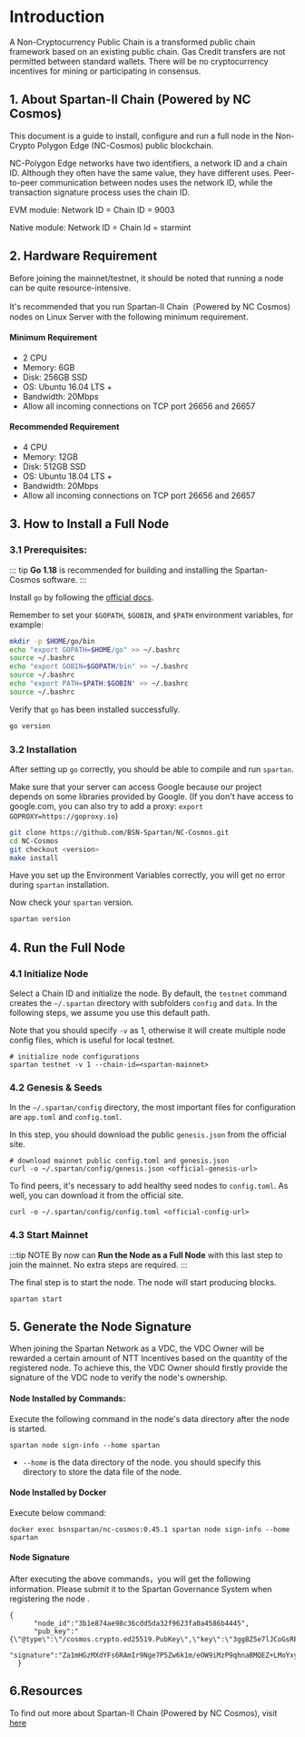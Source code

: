 

# Introduction

A Non-Cryptocurrency Public Chain is a transformed public chain framework based on an existing public chain. Gas Credit transfers are not permitted between standard wallets. There will be no cryptocurrency incentives for mining or participating in consensus.

## 1. About Spartan-II Chain (Powered by NC Cosmos)

This document is a guide to install, configure and run a full node in the Non-Crypto Polygon Edge (NC-Cosmos) public blockchain.

NC-Polygon Edge networks have two identifiers, a network ID and a chain ID. Although they often have the same value, they have different uses. Peer-to-peer communication between nodes uses the network ID, while the transaction signature process uses the chain ID.

EVM module:  Network ID = Chain ID = 9003

Native module:  Network ID = Chain Id = starmint

## 2. Hardware Requirement

Before joining the mainnet/testnet, it should be noted that running a node can be quite resource-intensive.

It's recommended that you run Spartan-II Chain（Powered by NC Cosmos) nodes on Linux Server with the following minimum requirement.

#### Minimum Requirement

- 2 CPU
- Memory: 6GB
- Disk: 256GB SSD
- OS: Ubuntu 16.04 LTS +
- Bandwidth: 20Mbps
- Allow all incoming connections on TCP port 26656 and 26657

#### Recommended Requirement

- 4 CPU
- Memory: 12GB
- Disk: 512GB SSD
- OS: Ubuntu 18.04 LTS +
- Bandwidth: 20Mbps
- Allow all incoming connections on TCP port 26656 and 26657

## 3. How to Install a Full Node

### 3.1 Prerequisites:

::: tip
**Go 1.18** is recommended for building and installing the Spartan-Cosmos software.
:::

Install `go` by following the [official docs](https://go.dev/doc/install).

Remember to set your `$GOPATH`, `$GOBIN`, and `$PATH` environment variables, for example:

```bash
mkdir -p $HOME/go/bin
echo "export GOPATH=$HOME/go" >> ~/.bashrc
source ~/.bashrc
echo "export GOBIN=$GOPATH/bin" >> ~/.bashrc
source ~/.bashrc
echo "export PATH=$PATH:$GOBIN" >> ~/.bashrc
source ~/.bashrc
```

Verify that `go` has been installed successfully.

```bash
go version
```

### 3.2 Installation

After setting up `go` correctly, you should be able to compile and run `spartan`.

Make sure that your server can access Google because our project depends on some libraries provided by Google. (If you don't have access to google.com, you can also try to add a proxy: `export GOPROXY=https://goproxy.io`)

```bash
git clone https://github.com/BSN-Spartan/NC-Cosmos.git
cd NC-Cosmos
git checkout <version>
make install
```

Have you set up the Environment Variables correctly, you will get no error during `spartan` installation.

Now check your `spartan` version.

```bash
spartan version
```




## 4. Run the Full Node

### 4.1 Initialize Node

Select a Chain ID and initialize the node. By default, the `testnet` command creates the `~/.spartan` directory with subfolders `config` and `data`. In the following steps, we assume you use this default path.

Note that you should specify `-v` as 1, otherwise it will create multiple node config files, which is useful for local testnet.

```shell
# initialize node configurations
spartan testnet -v 1 --chain-id=<spartan-mainnet>
```

### 4.2 Genesis & Seeds
In the `~/.spartan/config` directory, the most important files for configuration are `app.toml` and `config.toml`.

In this step, you should download the public `genesis.json` from the official site.

```shell
# download mainnet public config.toml and genesis.json
curl -o ~/.spartan/config/genesis.json <official-genesis-url>
```

To find peers, it's necessary to add healthy seed nodes to `config.toml`. As well, you can download it from the official site.

```shell
curl -o ~/.spartan/config/config.toml <official-config-url>
```

### 4.3 Start Mainnet

:::tip NOTE
By now can **Run the Node as a Full Node** with this last step to join the mainnet. No extra steps are required.
:::

The final step is to start the node. The node will start producing blocks.

```shell
spartan start
```


## 5. Generate the Node Signature

When joining the Spartan Network as a VDC, the VDC Owner will be rewarded a certain amount of NTT Incentives based on the quantity of the registered node. To achieve this, the VDC Owner should firstly provide the signature of the VDC node to verify the node's ownership.

####     Node Installed by Commands:

Execute the following command in the node's data directory after the node is started.

```
spartan node sign-info --home spartan
```

* `--home` is the data directory of the node.  you should specify this directory to store the data file of the node.

#### Node Installed by Docker

Execute below command:

  ```
docker exec bsnspartan/nc-cosmos:0.45.1 spartan node sign-info --home spartan 
  
  ```
#### Node Signature

After executing the above commands，you will get the following information. Please submit it to the Spartan Governance System when registering the node .

```
{
      "node_id":"3b1e874ae98c36cdd5da32f9623fa0a4586b4445",
      "pub_key":"{\"@type\":\"/cosmos.crypto.ed25519.PubKey\",\"key\":\"3ggBZ5e7lJCoGsRE3CdNESSDv1fU8mbGDK4k8oNzJZQ=\"}",
      "signature":"Za1mHGzMXdYFs6RAmIr9Nge7P5Zw6k1m/eOW9iMzP9qhnaBMQEZ+LMoYxy+BqmZuJVxJALs2vKXcMXt5eHLtBQ=="
  }
```



## 6.Resources

To find out more about Spartan-II Chain (Powered by NC Cosmos), visit [here](https://github.com/BSN-Spartan/NC-Cosmos/tree/main/docs)
